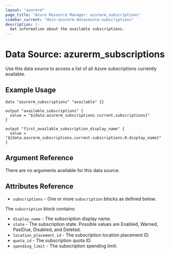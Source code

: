 ```yaml
---
layout: "azurerm"
page_title: "Azure Resource Manager: azurerm_subscriptions"
sidebar_current: "docs-azurerm-datasource-subscriptions"
description: |-
  Get information about the available subscriptions.
---
```


# Data Source: azurerm_subscriptions

Use this data source to access a list of all Azure subscriptions currently available.

## Example Usage

```hcl
data "azurerm_subscriptions" "available" {}

output "available_subscriptions" {
  value = "${data.azurerm_subscriptions.current.subscriptions}"
}

output "first_available_subscription_display_name" {
  value = "${data.azurerm_subscriptions.current.subscriptions.0.display_name}"
}
```

## Argument Reference

There are no arguments available for this data source.

## Attributes Reference

* `subscriptions` - One or more `subscription` blocks as defined below.

The `subscription` block contains:

* `display_name` - The subscription display name.
* `state` - The subscription state. Possible values are Enabled, Warned, PastDue, Disabled, and Deleted.
* `location_placement_id` - The subscription location placement ID.
* `quota_id` - The subscription quota ID.
* `spending_limit` - The subscription spending limit.
